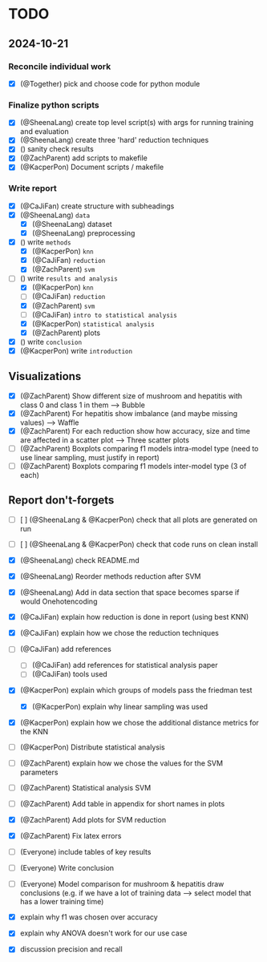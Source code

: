 # TODO

## 2024-10-21

### Reconcile individual work

- [x] (@Together) pick and choose code for python module

### Finalize python scripts

- [x] (@SheenaLang) create top level script(s) with args for running training and evaluation
- [x] (@SheenaLang) create three 'hard' reduction techniques
- [x] () sanity check results
- [x] (@ZachParent) add scripts to makefile
- [x] (@KacperPon) Document scripts / makefile

### Write report

- [x] (@CaJiFan) create structure with subheadings
- [x] (@SheenaLang) `data`
  - [x] (@SheenaLang) dataset
  - [x] (@SheenaLang) preprocessing
- [x] () write `methods`
  - [x] (@KacperPon) `knn`
  - [x] (@CaJiFan) `reduction`
  - [x] (@ZachParent) `svm`
- [ ] () write `results and analysis`
  - [x] (@KacperPon) `knn`
  - [ ] (@CaJiFan) `reduction`
  - [x] (@ZachParent) `svm`
  - [ ] (@CaJiFan) `intro to statistical analysis`
  - [x] (@KacperPon) `statistical analysis`
  - [x] (@ZachParent) plots
- [x] () write `conclusion`
- [x] (@KacperPon) write `introduction`

## Visualizations

- [x] (@ZachParent) Show different size of mushroom and hepatitis with class 0 and class 1 in them —> Bubble
- [x] (@ZachParent) For hepatitis show imbalance (and maybe missing values) —> Waffle
- [x] (@ZachParent) For each reduction show how accuracy, size and time are affected in a scatter plot --> Three scatter plots
- [ ] (@ZachParent) Boxplots comparing f1 models intra-model type (need to use linear sampling, must justify in report)
- [ ] (@ZachParent) Boxplots comparing f1 models inter-model type (3 of each)

## Report don't-forgets

- [ ] [ ] (@SheenaLang & @KacperPon) check that all plots are generated on run
- [ ] [ ] (@SheenaLang & @KacperPon) check that code runs on clean install

- [x] (@SheenaLang) check README.md
- [x] (@SheenaLang) Reorder methods reduction after SVM
- [x] (@SheenaLang) Add in data section that space becomes sparse if would Onehotencoding

- [x] (@CaJiFan) explain how reduction is done in report (using best KNN)
- [x] (@CaJiFan) explain how we chose the reduction techniques
- [ ] (@CaJiFan) add references

  - [ ] (@CaJiFan) add references for statistical analysis paper
  - [ ] (@CaJiFan) tools used

- [x] (@KacperPon) explain which groups of models pass the friedman test
  - [x] (@KacperPon) explain why linear sampling was used
- [x] (@KacperPon) explain how we chose the additional distance metrics for the KNN
- [ ] (@KacperPon) Distribute statistical analysis

- [ ] (@ZachParent) explain how we chose the values for the SVM parameters
- [ ] (@ZachParent) Statistical analysis SVM
- [ ] (@ZachParent) Add table in appendix for short names in plots
- [x] (@ZachParent) Add plots for SVM reduction
- [x] (@ZachParent) Fix latex errors

- [ ] (Everyone) include tables of key results
- [ ] (Everyone) Write conclusion
- [ ] (Everyone) Model comparison for mushroom & hepatitis draw conclusions (e.g. if we have a lot of training data --> select model that has a lower training time)

- [x] explain why f1 was chosen over accuracy
- [x] explain why ANOVA doesn't work for our use case
- [x] discussion precision and recall
